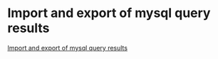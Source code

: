 # Import and export of mysql query results
[Import and export of mysql query results](https://aiwithcloud.com/2022/09/19/import_and_export_of_mysql_query_results/)